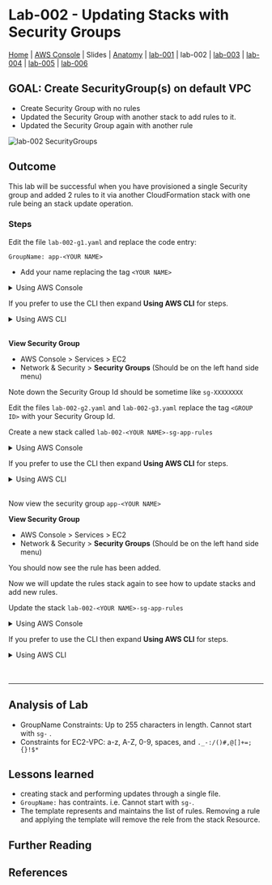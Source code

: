 # Lab-002 - Updating Stacks with Security Groups

[Home](../README.md) |
[AWS Console](https://console.aws.amazon.com) |
Slides |
[Anatomy](anatomy.md) |
[lab-001](lab-001.md) |
lab-002 |
[lab-003](lab-003.md) |
[lab-004](lab-004.md) |
[lab-005](lab-005.md) |
[lab-006](lab-006.md)

## GOAL: Create SecurityGroup(s) on default VPC
* Create Security Group with no rules 
* Updated the Security Group with another stack to add rules to it.
* Updated the Security Group again with another rule

![lab-002 SecurityGroups](https://raw.githubusercontent.com/sunil-tailor/lab_cloudformation/master/diagrams/lab-002-g1.png)


## Outcome

This lab will be successful when you have provisioned a single Security group and added 2 rules to it via another CloudFormation stack with one rule being an stack update operation.


### Steps

Edit the file `lab-002-g1.yaml` and replace the code entry:

```
GroupName: app-<YOUR NAME>
```
- Add your name replacing the tag `<YOUR NAME>`


<details>
<summary>Using AWS Console</summary>
<br/>

__ALL services > Management Tools > CloudFormation__
- Click __'Create Stack'__ Button

__Select template:__
- Choose __"Upload a template to Amazon S3"__
- Upload file `lab-002-g1.yaml`
- Click __"Next"__

__Specify Details:__
- Stack Details > __Stack Name__ : `lab-002-<YOUR NAME>sg-app`
- Click __'Next'__

__Options:__
- Permissions > IAM Role: `pg19meetupLabsRole`
- Click __'Next'__

__Review:__
- Check the settings
- Click __'Create'__

</details>

If you prefer to use the CLI then expand __Using AWS CLI__ for steps.

<details>
 <summary>Using AWS CLI</summary>

#### Validate your templates
```
aws cloudformation validate-template \
--template-body file://lab-002-g1.yaml \
--profile pg19
```

#### Run 

```
aws cloudformation create-stack \
--stack-name lab-002-<YOUR NAME>-sg-app \
--template-body file://lab-002-g1.yaml \
--profile pg19
```

</details>
<br/>

__View Security Group__
- AWS Console > Services > EC2
- Network & Security > __Security Groups__  (Should be on the left hand side menu)

Note down the Security Group Id should be sometime like `sg-XXXXXXXX`

Edit the files `lab-002-g2.yaml` and `lab-002-g3.yaml` replace the tag `<GROUP ID>` with your Security Group Id. 

Create a new stack called `lab-002-<YOUR NAME>-sg-app-rules`

<details>
<summary>Using AWS Console</summary>
<br/>

__ALL services > Management Tools > CloudFormation__
- Click __'Create Stack'__ Button

__Select template:__
- Choose __"Upload a template to Amazon S3"__
- Upload file `lab-002-g2.yaml`
- Click __"Next"__

__Specify Details:__
- Stack Details > __Stack Name__ : `lab-002-<YOUR NAME>sg-app-rules`
- Click __'Next'__

__Options:__
- Permissions > IAM Role: `pg19meetupLabsRole`
- Click __'Next'__

__Review:__
- Check the settings
- Click __'Create'__

</details>

If you prefer to use the CLI then expand __Using AWS CLI__ for steps.

<details>
<summary>Using AWS CLI</summary>

#### Validate your templates
```
aws cloudformation validate-template \
--template-body file://lab-002-g2.yaml \
--profile pg19
```

#### Run 

```
aws cloudformation create-stack \
--stack-name lab-002-<YOUR NAME>-sg-app \
--template-body file://lab-002-g2.yaml \
--profile pg19
```

</details>
<br>

Now view the security group `app-<YOUR NAME>` 

__View Security Group__
- AWS Console > Services > EC2
- Network & Security > __Security Groups__ (Should be on the left hand side menu)

You should now see the rule has been added.

Now we will update the rules stack again to see how to update stacks and add new rules.

Update the stack `lab-002-<YOUR NAME>-sg-app-rules`

<details>
<summary>Using AWS Console</summary>
<br/>

__ALL services > Management Tools > CloudFormation__
- Click __'Actions'__ > __Update Stack__ Button

__Select template:__
- Choose __"Upload a template to Amazon S3"__
- Upload file "lab-003-g2.yaml"
- Click __"Next"__

__Specify Details:__
- Stack Details > __Stack Name__ : `lab-002-<YOUR NAME>-sg-app-rules`
- Click __'Next'__

__Options:__
- Permissions > IAM Role: `pg19meetupLabsRole`
- Click __'Next'__

__Review:__
- Check the settings
- Click __'Update'__
</details>

If you prefer to use the CLI then expand __Using AWS CLI__ for steps.

<details>
<summary>Using AWS CLI</summary>

```
aws cloudformation update-stack \
--stack-name lab-002-<YOUR NAME>-app-rules \
--template-body file://lab-002-g3.yaml \
--profile pg19
```
</details>
<br/>
<br/>

---

## Analysis of Lab

* GroupName Constraints: Up to 255 characters in length. Cannot start with `sg-` .
* Constraints for EC2-VPC: a-z, A-Z, 0-9, spaces, and `._-:/()#,@[]+=;{}!$*`


## Lessons learned
* creating stack and performing updates through a single file.
* `GroupName:` has contraints. i.e. Cannot start with `sg-`.
* The template represents and maintains the list of rules. Removing a rule and applying the template will remove the rele from the stack Resource.

## Further Reading


## References
